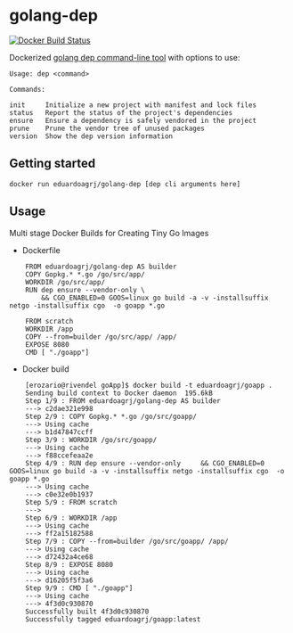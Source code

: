 # golang-dep
[![Docker Build Status](https://img.shields.io/docker/build/eduardoagrj/golang-builder-dep.svg)](https://hub.docker.com/r/eduardoagrj/golang-builder-dep/builds/)

Dockerized [golang dep command-line tool](https://github.com/golang/dep) with options to use:

    Usage: dep <command>

    Commands:

    init     Initialize a new project with manifest and lock files
    status   Report the status of the project's dependencies
    ensure   Ensure a dependency is safely vendored in the project
    prune    Prune the vendor tree of unused packages
    version  Show the dep version information

## Getting started

`docker run eduardoagrj/golang-dep [dep cli arguments here]`

## Usage

Multi stage Docker Builds for Creating Tiny Go Images

- Dockerfile

```
    FROM eduardoagrj/golang-dep AS builder
    COPY Gopkg.* *.go /go/src/app/
    WORKDIR /go/src/app/
    RUN dep ensure --vendor-only \
        && CGO_ENABLED=0 GOOS=linux go build -a -v -installsuffix netgo -installsuffix cgo  -o goapp *.go

    FROM scratch
    WORKDIR /app
    COPY --from=builder /go/src/app/ /app/
    EXPOSE 8080
    CMD [ "./goapp"]
```

- Docker build

```
    [erozario@rivendel goApp]$ docker build -t eduardoagrj/goapp .
    Sending build context to Docker daemon  195.6kB
    Step 1/9 : FROM eduardoagrj/golang-dep AS builder
    ---> c2dae321e998
    Step 2/9 : COPY Gopkg.* *.go /go/src/goapp/
    ---> Using cache
    ---> b1d47847ccff
    Step 3/9 : WORKDIR /go/src/goapp/
    ---> Using cache
    ---> f88ccefeaa2e
    Step 4/9 : RUN dep ensure --vendor-only     && CGO_ENABLED=0 GOOS=linux go build -a -v -installsuffix netgo -installsuffix cgo  -o goapp *.go
    ---> Using cache
    ---> c0e32e0b1937
    Step 5/9 : FROM scratch
    ---> 
    Step 6/9 : WORKDIR /app
    ---> Using cache
    ---> ff2a15182588
    Step 7/9 : COPY --from=builder /go/src/goapp/ /app/
    ---> Using cache
    ---> d72432a4ce68
    Step 8/9 : EXPOSE 8080
    ---> Using cache
    ---> d16205f5f3a6
    Step 9/9 : CMD [ "./goapp"]
    ---> Using cache
    ---> 4f3d0c930870
    Successfully built 4f3d0c930870
    Successfully tagged eduardoagrj/goapp:latest
```
